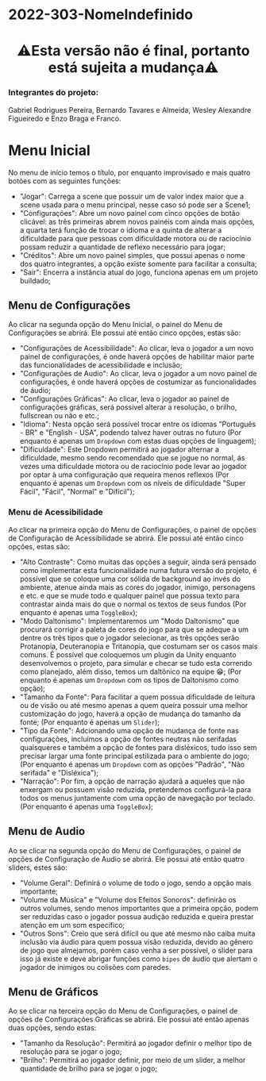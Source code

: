 # 2022-303-NomeIndefinido
<h1 align="center">⚠️Esta versão não é final, portanto está sujeita a mudança⚠️</h1>

### Integrantes do projeto:
<p>Gabriel Rodrigues Pereira, Bernardo Tavares e Almeida, Wesley Alexandre Figueiredo e Enzo Braga e Franco.</p>

# Menu Inicial
No menu de início temos o título, por enquanto improvisado e mais quatro botões com as seguintes funções:
- "Jogar": Carrega a scene que possuir um de valor index maior que a scene usada para o menu principal, nesse caso só pode ser a Scene1;
- "Configurações": Abre um novo painel com cinco opções de botão clicável: as três primeiras abrem novos painéis com ainda mais opções, a quarta terá função de trocar o idioma e a quinta de alterar a dificuldade para que pessoas com dificuldade motora ou de raciocínio possam reduzir a quantidade de reflexo necessário para jogar;
- "Créditos": Abre um novo painel simples, que possui apenas o nome dos quatro integrantes, a opção existe somente para facilitar a consulta;
- "Sair": Encerra a instância atual do jogo, funciona apenas em um projeto buildado;

## Menu de Configurações
Ao clicar na segunda opção do Menu Inicial, o painel do Menu de Configurações se abrirá. Ele possui até então cinco opções, estas são:
- "Configurações de Acessibilidade": Ao clicar, leva o jogador a um novo painel de configurações, é onde haverá opções de habilitar maior parte das funcionalidades de acessibilidade e inclusão;
- "Configurações de Audio": Ao clicar, leva o jogador a um novo painel de configurações, é onde haverá opções de costumizar as funcionalidades de áudio;
- "Configurações Gráficas": Ao clicar, leva o jogador ao painel de configurações gráficas, será possível alterar a resolução, o brilho, fullscrean ou não e etc.;
- "Idioma": Nesta opção será possível trocar entre os idiomas "Português - BR" e "English - USA", podendo talvez haver outras no futuro (Por enquanto é apenas um ```Dropdown``` com estas duas opções de linguagem);
- "Dificuldade": Este Dropdown permitirá ao jogador alternar a dificuldade, mesmo sendo recomendado que se jogue no normal, ás vezes uma dificuldade motora ou de raciocínio pode levar ao jogador por optar à uma configuração que requeira menos reflexos (Por enquanto é apenas um ```Dropdown``` com os níveis de dificuldade "Super Fácil", "Fácil", "Normal" e "Difícil");

### Menu de Acessibilidade
Ao clicar na primeira opção do Menu de Configurações, o painel de opções de Configuração de Acessibilidade se abrirá. Ele possui até então cinco opções, estas são:
- "Alto Contraste": Como muitas das opções a seguir, ainda será pensado como implementar esta funcionalidade numa futura versão do projeto, é possível que se coloque uma cor sólida de background ao invés do ambiente, atenue ainda mais as cores do jogador, inimigo, personagens e etc. e que se mude todo e qualquer painel que possua texto para contrastar ainda mais do que o normal os textos de seus fundos (Por enquanto é apenas uma ```ToggleBox```);
- "Modo Daltonismo": Implementaremos um "Modo Daltonismo" que procurará corrigir a paleta de cores do jogo para que se adeque a um dentre os três tipos que o jogador selecionar, as três opções serão Protanopia, Deuteranopia e Tritanopia, que costumam ser os casos mais comuns. É possível que coloquemos um plugin da Unity enquanto desenvolvemos o projeto, para simular e checar se tudo esta correndo como planejado, além disso, temos um daltônico na equipe 😁; (Por enquanto é apenas um ```Dropdown``` com os tipos de Daltonismo como opção);
- "Tamanho da Fonte": Para facilitar a quem possua dificuldade de leitura ou de visão ou até mesmo apenas a quem queira possuir uma melhor customização do jogo, haverá a opção de mudança do tamanho da fonte; (Por enquanto é apenas um ```Slider```);
- "Tipo da Fonte": Adcionando uma opção de mudança de fonte nas configurações, incluímos a opção de fontes neutras não serifadas quaisqueres e também a opção de fontes para disléxicos, tudo isso sem precisar largar uma fonte principal estilizada para o ambiente do jogo; (Por enquanto é apenas um ```Dropdown``` com as opções "Padrão", "Não serifada" e "Disléxica");
- "Narração": Por fim, a opção de narração ajudará a aqueles que não enxergam ou possuem visão reduzida, pretendemos configurá-la para todos os menus juntamente com uma opção de navegação por teclado. (Por enquanto é apenas uma ```ToggleBox```);

## Menu de Audio
Ao se clicar na segunda opção do Menu de Configurações, o painel de opções de Configuração de Audio se abrirá. Ele possui até então quatro sliders, estes são:
- "Volume Geral": Definirá o volume de todo o jogo, sendo a opção mais importante;
- "Volume da Música" e "Volume dos Efeitos Sonoros": definirão os outros volumes, sendo menos importantes que a primeira opção, podem ser reduzidas caso o jogador possua audição reduzida e queira prestar atenção em um som específico;
- "Outros Sons": Creio que será difícil ou que até mesmo não caiba muita inclusão via áudio para quem possua visão reduzida, devido ao gênero de jogo que almejamos, porém caso venha a ser possível, o slider para isso já existe e deve abrigar funções como ```bipes``` de áudio que alertam o jogador de inimigos ou colisões com paredes.

## Menu de Gráficos
Ao se clicar na terceira opção do Menu de Configurações, o painel de opções de Configurações Gráficas se abrirá. Ele possui até então apenas duas opções, sendo estas:
- "Tamanho da Resolução": Permitirá ao jogador definir o melhor tipo de resolução para se jogar o jogo;
- "Brilho": Permitirá ao jogador definir, por meio de um slider, a melhor quantidade de brilho para se jogar o jogo;
